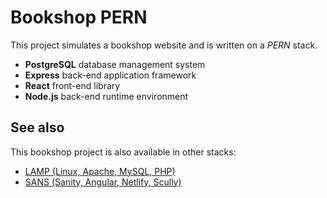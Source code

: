 # Bookshop PERN

This project simulates a bookshop website and is written on a *PERN* stack.

* **PostgreSQL** database management system
* **Express** back-end application framework
* **React** front-end library
* **Node.js** back-end runtime environment

## See also

This bookshop project is also available in other stacks:

* [LAMP (Linux, Apache, MySQL, PHP)](https://github.com/chrisstonedev/bookshop-lamp)
* [SANS (Sanity, Angular, Netlify, Scully)](https://github.com/chrisstonedev/bookshop-sans)
